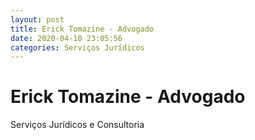 ```yaml
---
layout: post
title: Erick Tomazine - Advogado
date: 2020-04-10 23:05:56 
categories: Serviços Jurídicos
---
```


# Erick Tomazine - Advogado

Serviços Jurídicos e Consultoria
